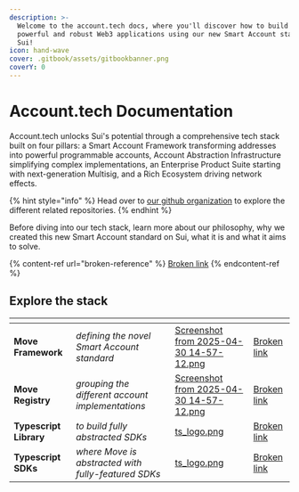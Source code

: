 ```yaml
---
description: >-
  Welcome to the account.tech docs, where you'll discover how to build the most
  powerful and robust Web3 applications using our new Smart Account stack on
  Sui!
icon: hand-wave
cover: .gitbook/assets/gitbookbanner.png
coverY: 0
---
```


# Account.tech Documentation

Account.tech unlocks Sui's potential through a comprehensive tech stack built on four pillars: a Smart Account Framework transforming addresses into powerful programmable accounts, Account Abstraction Infrastructure simplifying complex implementations, an Enterprise Product Suite starting with next-generation Multisig, and a Rich Ecosystem driving network effects.

{% hint style="info" %}
Head over to [our github organization](https://github.com/account-tech) to explore the different related repositories.
{% endhint %}

Before diving into our tech stack, learn more about our philosophy, why we created this new Smart Account standard on Sui, what it is and what it aims to solve.

{% content-ref url="broken-reference" %}
[Broken link](broken-reference)
{% endcontent-ref %}

## Explore the stack

<table data-view="cards"><thead><tr><th></th><th></th><th data-hidden data-card-cover data-type="files"></th><th data-hidden data-card-target data-type="content-ref"></th></tr></thead><tbody><tr><td><strong>Move Framework</strong></td><td><em>defining the novel Smart Account standard</em></td><td><a href=".gitbook/assets/Screenshot from 2025-04-30 14-57-12.png">Screenshot from 2025-04-30 14-57-12.png</a></td><td><a href="broken-reference">Broken link</a></td></tr><tr><td><strong>Move Registry</strong></td><td><em>grouping the different account implementations</em></td><td><a href=".gitbook/assets/Screenshot from 2025-04-30 14-57-12.png">Screenshot from 2025-04-30 14-57-12.png</a></td><td><a href="broken-reference">Broken link</a></td></tr><tr><td><strong>Typescript Library</strong></td><td><em>to build fully abstracted SDKs</em></td><td><a href=".gitbook/assets/ts_logo.png">ts_logo.png</a></td><td><a href="broken-reference">Broken link</a></td></tr><tr><td><strong>Typescript SDKs</strong></td><td><em>where Move is abstracted with fully-featured SDKs</em></td><td><a href=".gitbook/assets/ts_logo.png">ts_logo.png</a></td><td><a href="broken-reference">Broken link</a></td></tr></tbody></table>

